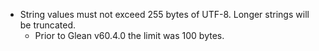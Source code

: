 * String values must not exceed 255 bytes of UTF-8. Longer strings will be truncated.
  * Prior to Glean v60.4.0 the limit was 100 bytes.
